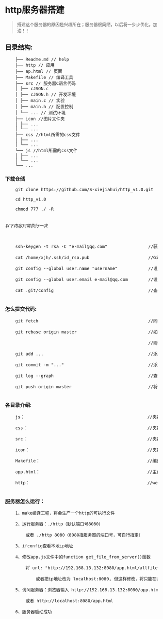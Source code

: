 # http服务器搭建
>搭建这个服务器的原因是兴趣所在；服务器很简陋，以后将一步步优化，加油！！
## 目录结构:
<pre>
    ├── Readme.md // help
    ├── http // 应用
    ├── ap.html // 页面
    ├── Makefile // 编译工具
    ├── src // 服务器C语言代码
    │ ├── cJSON.c
    │ ├── cJSON.h // 开发环境
    │ ├── main.c // 实验
    │ ├── main.h // 配置控制
    │ └── ... // 测试环境
    ├── icon //图片文件夹
    │ ├── ...
    │ └── ...
    ├── css //html所需的css文件
    │ ├── ...
    │ └── ...
    └── js //html所需的css文件
    │ ├── ...
    │ └── ...
    └── ...
</pre>
### 下载仓储
<pre>
    git clone https://github.com/S-xiejiahui/http_v1.0.git <br>
    cd http_v1.0 <br>
    chmod 777 ./ -R 
    <h6>以下内容只需执行一次</h6>
    ssh-keygen -t rsa -C "e-mail@qq.com"                //获取ssh-key密钥， <br>
    cat /home/xjh/.ssh/id_rsa.pub                       //GitHub服务器添加你的密钥，你才能有上传代码权限 <br>
    git config --global user.name "username"            //设置你的ssh名 <br>
    git config --global user.email e-mail@qq.com        //设置你的ssh邮箱 <br>
    cat .git/config                                     //查看你的设置是否生效 <br>
</pre>
### 怎么提交代码:
<pre>
    git fetch                                           //同步远端服务器内容到本地分支 <br>
    git rebase origin master                            //如果有打印信息，说明你本地代码落后，GitHub上的代码 <br>
                                                        //则使用这条命令，同步 <br>
    git add ...                                         //添加修改的文件 <br>
    git commit -m "..."                                 //添加修改此次文件的备注 <br>
    git log --graph                                     //查看修改历史 <br>
    git push origin master                              //将修改的文件，推送到GitHub <br>
</pre>
### 各目录介绍:
<pre>
    js：                                                //夹存放--html所需JavaScript脚本文件 <br>
    css：                                               //夹存放--html所需的css文件 <br>
    src：                                               //夹存放--c语言web服务器文件 <br>
    icon：                                              //夹存放--服务器需加载的图片文件 <br>
    Makefile：                                          //编译工具 <br>
    app.html：                                          //主页面 <br>
    http：                                              //web服务器--可执行文件 <br>
</pre>
### 服务器怎么运行：
<pre>
    1、make编译工程，将会生产一个http的可执行文件 <br>
    2、运行服务器：./http（默认端口号8080） <br>
        或者 ./http 8080（8080指服务器的端口号，可自行指定） <br>
    3、ifconfig查看本地ip地址 <br>
    4、修改app.js文件中的function get_file_from_server()函数 <br>
        将 url: "http://192.168.13.132:8080/app.html/allfile" 中的IP地址和端口号改成你的主机地址 <br>
            或者把ip地址改为 localhost:8080, 但这样修改，将只能在Ubuntu的浏览器中访问服务器 <br>
    5、访问服务器：浏览器输入 http://192.168.13.132:8080/app.html 即可 <br>
        或者 http://localhost:8080/app.html <br>
    6、服务器启动成功 <br>
</pre>
